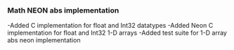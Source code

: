 ### Math NEON abs implementation
-Added C implementation for float and Int32 datatypes
-Added Neon C implementation for float and Int32 1-D arrays
-Added test suite for 1-D array abs neon implementation

